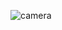 ![camera](https://user-images.githubusercontent.com/19519902/228978159-5141a008-df44-41c8-b97e-6f0b95ed023e.jpg)
